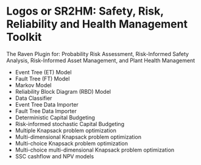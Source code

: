 # Logos or SR2HM: Safety, Risk, Reliability and Health Management Toolkit
The Raven Plugin for: Probability Risk Assessment, Risk-Informed Safety Analysis, Risk-Informed Asset Management, and Plant Health Management

- Event Tree (ET) Model
- Fault Tree (FT) Model
- Markov Model
- Reliability Block Diagram (RBD) Model
- Data Classifier
- Event Tree Data Importer
- Fault Tree Data Importer
- Deterministic Capital Budgeting
- Risk-informed stochastic Capital Budgeting
- Multiple Knapsack problem optimization
- Multi-dimensional Knapsack problem optimization
- Multi-choice Knapsack problem optimization
- Multi-choice multi-dimensional Knapsack problem optimization
- SSC cashflow and NPV models
